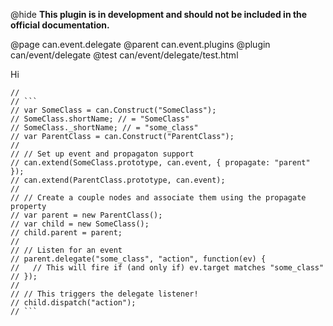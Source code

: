@hide
**This plugin is in development and should not be included in the official documentation.**

@page can.event.delegate
@parent can.event.plugins
@plugin can/event/delegate
@test can/event/delegate/test.html

Hi

	//
	// ```
	// var SomeClass = can.Construct("SomeClass");
	// SomeClass.shortName; // = "SomeClass"
	// SomeClass._shortName; // = "some_class"
	// var ParentClass = can.Construct("ParentClass");
	//
	// // Set up event and propagaton support
	// can.extend(SomeClass.prototype, can.event, { propagate: "parent" });
	// can.extend(ParentClass.prototype, can.event);
	//
	// // Create a couple nodes and associate them using the propagate property
	// var parent = new ParentClass();
	// var child = new SomeClass();
	// child.parent = parent;
	// 
	// // Listen for an event
	// parent.delegate("some_class", "action", function(ev) {
	//   // This will fire if (and only if) ev.target matches "some_class"
	// });
	// 
	// // This triggers the delegate listener!
	// child.dispatch("action");
	// ```
